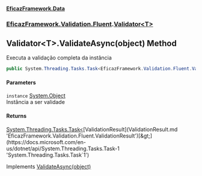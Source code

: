 #### [EficazFramework.Data](EficazFrameworkData.md 'EficazFramework Data')
### [EficazFramework.Validation.Fluent](EficazFrameworkData.md#EficazFramework_Validation_Fluent 'EficazFramework.Validation.Fluent').[Validator&lt;T&gt;](Validator_T_.md 'EficazFramework.Validation.Fluent.Validator&lt;T&gt;')
## Validator&lt;T&gt;.ValidateAsync(object) Method
Executa a validação completa da instância  
```csharp
public System.Threading.Tasks.Task<EficazFramework.Validation.Fluent.ValidationResult> ValidateAsync(object instance);
```
#### Parameters
<a name='EficazFramework_Validation_Fluent_Validator_T__ValidateAsync(object)_instance'></a>
`instance` [System.Object](https://docs.microsoft.com/en-us/dotnet/api/System.Object 'System.Object')  
Instância a ser validade
  
#### Returns
[System.Threading.Tasks.Task&lt;](https://docs.microsoft.com/en-us/dotnet/api/System.Threading.Tasks.Task-1 'System.Threading.Tasks.Task`1')[ValidationResult](ValidationResult.md 'EficazFramework.Validation.Fluent.ValidationResult')[&gt;](https://docs.microsoft.com/en-us/dotnet/api/System.Threading.Tasks.Task-1 'System.Threading.Tasks.Task`1')  

Implements [ValidateAsync(object)](https://docs.microsoft.com/en-us/dotnet/api/EficazFramework.Validation.Fluent.IValidator.ValidateAsync#EficazFramework_Validation_Fluent_IValidator_ValidateAsync_System_Object_ 'EficazFramework.Validation.Fluent.IValidator.ValidateAsync(System.Object)')  
